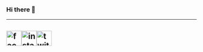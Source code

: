 ### Hi there 👋

<!--
**itbj/itbj** is a ✨ _special_ ✨ repository because its `README.md` (this file) appears on your GitHub profile.

Here are some ideas to get you started:

- 🔭 I’m currently working on ...
- 🌱 I’m currently learning ...
- 👯 I’m looking to collaborate on ...
- 🤔 I’m looking for help with ...
- 💬 Ask me about ...
- 📫 How to reach me: ...
- 😄 Pronouns: ...
- ⚡ Fun fact: ...
-->

---
[<img src='https://cdn.jsdelivr.net/npm/simple-icons@3.0.1/icons/facebook.svg' alt='facebook' height='40'>](https://www.facebook.com/tao.li.58958)[<img src='https://cdn.jsdelivr.net/npm/simple-icons@3.0.1/icons/instagram.svg' alt='instagram' height='40'>](https://www.instagram.com/itbj002018/)[<img src='https://cdn.jsdelivr.net/npm/simple-icons@3.0.1/icons/twitter.svg' alt='twitter' height='40'>](https://twitter.com/@litao2009)
---